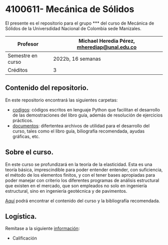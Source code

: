 # 4100611- Mecánica de Sólidos

El presente es el repositorio para el grupo *** del curso de Mecánica de Sólidos de la Universdidad Nacional de Colombia sede Manizales.


| Profesor          | Michael Heredia Pérez, [mherediap@unal.edu.co](mherediap@unal.edu.co) |
| ---               | ---                                                                   |
| Semestre en curso | 2022b, 16 semanas                                                     |
| Créditos          | 3                                                                     |


## Contenido del repositorio.

En este repositorio encontrará las siguientes carpetas:

* [codigos](codigos/codigos.md): códigos escritos en lenguaje Python que facilitan el desarrollo de las demostraciones del libro guía, además de resolución de ejercicios prácticos.
* [documentos](documentos/documentos.md): difertentea archivos de utilidad para el desarrollo del curso, tales como el libro guía, biliografía recomendada, ayudas gráficas, etc.


## Sobre el curso.

En este curso se profundizará en la teoría de la elasticidad. Esta es una teoría básica, imprescindible para poder entender entender, con suficiencia, el método de los elementos finitos, y con el tener bases apropiadas para poder manejar con criterio los diferentes programas de análisis estructural que existen en el mercado, que son empleados no solo en ingeniería estructural, sino en ingeniería geotécnica y de pavimentos.

[Aquí](contenido_curso.md) podrá encontrar el contenido del curso y la bibliografía recomendada.



## Logística.


Remítase a la siguiente [información](informacion):

* Calificación




